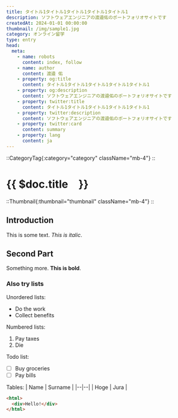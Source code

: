 ```yaml
---
title: タイトル1タイトル1タイトル1タイトル1タイトル1
description: ソフトウェアエンジニアの渡邉佑のポートフォリオサイトです
createdAt: 2024-01-01 00:00:00
thumbnail: /img/sample1.jpg
category: オンライン留学
type: entry
head:
  meta:
    - name: robots
      content: index, follow
    - name: author
      content: 渡邉 佑
    - property: og:title
      content: タイトル1タイトル1タイトル1タイトル1タイトル1
    - property: og:description
      content: ソフトウェアエンジニアの渡邉佑のポートフォリオサイトです
    - property: twitter:title
      content: タイトル1タイトル1タイトル1タイトル1タイトル1
    - property: twitter:description
      content: ソフトウェアエンジニアの渡邉佑のポートフォリオサイトです
    - property: twitter:card
      content: summary
    - property: lang
      content: ja
---
```


::CategoryTag{:category="category" className="mb-4"}
::

# {{ $doc.title　}}

::Thumbnail{:thumbnail="thumbnail" className="mb-4"}
::

## Introduction
This is some text. *This is italic*.

## Second Part
Something more. **This is bold**.

### Also try lists
Unordered lists:
 - Do the work
 - Collect benefits

Numbered lists:

 1. Pay taxes
 2. Die

Todo list:
 - [ ] Buy groceries
 - [ ] Pay bills

Tables:
| Name | Surname |
|--|--|
| Hoge | Jura |

```html
<html>
  <div>Hello!</div>
</html>
```
